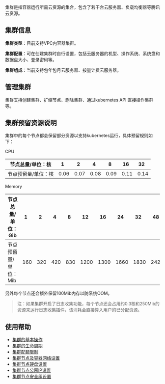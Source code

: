 集群是指容器运行所需云资源的集合，包含了若干台云服务器、负载均衡器等腾讯云资源。

## 集群信息

**集群类型**：目前支持VPC内容器集群。

**集群配置**：可在创建集群时自行设置，包括云服务器的机型、操作系统、系统盘和数据盘大小、登录密码等。

**集群组成**：当前支持包年包月云服务器、按量计费云服务器。

## 管理集群
集群支持创建集群、扩缩节点、删除集群、通过kubernetes API 直接操作集群等。

## 集群预留资源说明
集群中的每个节点都会保留部分资源以支持kubernetes运行，具体预留规则如下：

CPU

| 节点总量/单位：核 | 1    | 2    | 4    | 8    | 16   | 32   |
| --------------- | ---- | ---- | ---- | ---- | ---- | ---- |
| 节点预留量/单位：核 | 0.06 | 0.07 | 0.08 | 0.09 | 0.11 | 0.14 |

Memory

| 节点总量/单位：Gib | 1   | 2   | 4   | 8   | 12   | 16   | 24   | 32   | 48   |
| ---------------- | --- | --- | --- | --- | ---- | ---- | ---- | ---- | ---- |
| 节点预留量/单位：Mib | 160 | 320 | 420 | 830 | 1200 | 1300 | 1660 | 1830 | 2420 |

另外每个节点还会额外保留100Mib内存以防系统OOM。

>注：如果集群开启了日志收集功能，每个节点还会占用约0.3核和250Mib的资源来运行日志收集插件，该消耗会直接算入用户的已分配资源。

## 使用帮助
- [集群的基本操作](https://intl.cloud.tencent.com/document/product/457/9091)
- [集群的生命周期](https://intl.cloud.tencent.com/document/product/457/9092)
- [集群配额限制](https://intl.cloud.tencent.com/document/product/457/9087)
- [集群节点及容器网络设置](https://intl.cloud.tencent.com/document/product/457/9083)
- [集群节点硬盘设置](https://intl.cloud.tencent.com/document/product/457/9086)
- [集群节点公网IP设置](https://intl.cloud.tencent.com/document/product/457/9085)
- [集群节点安全组设置](https://intl.cloud.tencent.com/document/product/457/9084)
